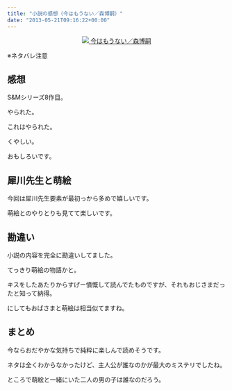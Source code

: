 ```yaml
---
title: "小説の感想（今はもうない／森博嗣）"
date: "2013-05-21T09:16:22+00:00"
---
```


<div style="text-align: center;">
  <a href="http://www.amazon.co.jp/gp/product/4062730979/ref=as_li_ss_il?ie=UTF8&#038;camp=247&#038;creative=7399&#038;creativeASIN=4062730979&#038;linkCode=as2&#038;tag=5000164-22"><img border="0" src="http://ws-fe.amazon-adsystem.com/widgets/q?_encoding=UTF8&#038;ASIN=4062730979&#038;Format=_SL160_&#038;ID=AsinImage&#038;MarketPlace=JP&#038;ServiceVersion=20070822&#038;WS=1&#038;tag=5000164-22" />  
<span>今はもうない／森博嗣</span></a><img src="http://ir-jp.amazon-adsystem.com/e/ir?t=5000164-22&#038;l=as2&#038;o=9&#038;a=4062730979" width="1" height="1" border="0" alt="" style="border:none !important; margin:0px !important;" />
</div>

※ネタバレ注意

## 感想

S&#038;Mシリーズ8作目。

やられた。

これはやられた。

くやしい。

おもしろいです。

## 犀川先生と萌絵

今回は犀川先生要素が最初っから多めで嬉しいです。

萌絵とのやりとりも見てて楽しいです。

## 勘違い

小説の内容を完全に勘違いしてました。

てっきり萌絵の物語かと。

キスをしたあたりからすげー憤慨して読んでたものですが、それもおじさまだったと知って納得。

にしてもおばさまと萌絵は相当似てますね。

## まとめ

今ならおだやかな気持ちで純粋に楽しんで読めそうです。

ネタは全くわからなかったけど、主人公が誰なのかが最大のミステリでしたね。

ところで萌絵と一緒にいた二人の男の子は誰なのだろう。
